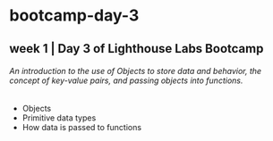 # bootcamp-day-3

## week 1 | Day 3 of Lighthouse Labs Bootcamp

###### An introduction to the use of Objects to store data and behavior, the concept of key-value pairs, and passing objects into functions.


- Objects
- Primitive data types
- How data is passed to functions